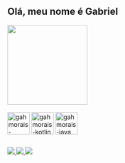 ## Olá, meu nome é Gabriel

<div>
  <img height="180em" src="https://github-readme-stats.vercel.app/api?username=gahmorais&count_private=true&theme=dracula"/>
</div>

<div style="display: inline_block"><br>
<img align="center" alt="gahmorais-android" height="50" width="50" src="https://cdn.jsdelivr.net/gh/devicons/devicon/icons/android/android-original-wordmark.svg" />          
<img align="center" alt="gahmorais-kotlin" height="50" width="50" src="https://cdn.jsdelivr.net/gh/devicons/devicon/icons/kotlin/kotlin-original.svg" />
<img align="center" alt="gahmorais-java" height="50" width="50" src="https://cdn.jsdelivr.net/gh/devicons/devicon/icons/java/java-original-wordmark.svg" />
          
</div>

## 

<div>
  <a href="https://instagram.com/gahmorais" target="_blank">
    <img src="https://img.shields.io/badge/-Instagram-%23E4405F?style=for-the-badge&logo=instagram&logoColor=white" target="_blank">
  </a>
  <a href = "mailto:gmdeveloper01@gmail.com">
    <img src="https://img.shields.io/badge/Gmail--555?style=for-the-badge&logo=gmail" target="_blank">
  </a>
  <a href="https://www.linkedin.com/in/gabriel-morais-34053b50" target="_blank">
    <img src="https://img.shields.io/badge/-LinkedIn-%230077B5?style=for-the-badge&logo=linkedin&logoColor=white" target="_blank">
  </a>
</div>







